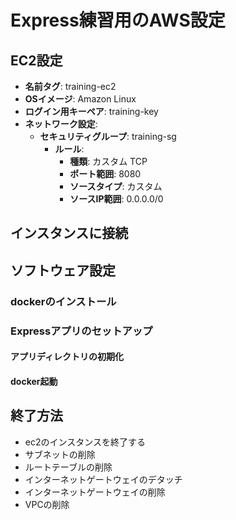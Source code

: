 # Express練習用のAWS設定



## EC2設定

- **名前タグ**: training-ec2
- **OSイメージ**: Amazon Linux
- **ログイン用キーペア**: training-key
- **ネットワーク設定**:
  - **セキュリティグループ**: training-sg
    - **ルール**:
      - **種類**: カスタム TCP
      - **ポート範囲**: 8080
      - **ソースタイプ**: カスタム
      - **ソースIP範囲**: 0.0.0.0/0

## インスタンスに接続
<!-- ```bash
ssh -i "training-key.pem" ec2-user@ec2-35-77-106-245.ap-northeast-1.compute.amazonaws.com
``` -->

## ソフトウェア設定

### dockerのインストール
<!-- ```bash
sudo yum update -y

sudo yum install git -y

sudo yum install docker -y
sudo service docker start
sudo usermod -a -G docker ec2-user
``` -->

<!-- ```bash
sudo yum install -y libxcrypt-compat

sudo curl -L "https://github.com/docker/compose/releases/download/1.29.2/docker-compose-$(uname -s)-$(uname -m)" -o /usr/local/bin/docker-compose
sudo chmod +x /usr/local/bin/docker-compose
``` -->

### Expressアプリのセットアップ

#### アプリディレクトリの初期化

<!-- ```bash
git clone https://github.com/kurosawa-kuro/infra-aws-container-terraform-cicd.git
``` -->

#### docker起動

<!-- ```bash
cd infra-aws-container-terraform-cicd/ec2-nodejs-app
docker build -t ec2-nodejs-app .
docker images
docker run -p 8080:8080 2c75bd04622c
``` -->

## 終了方法

- ec2のインスタンスを終了する
- サブネットの削除
- ルートテーブルの削除
- インターネットゲートウェイのデタッチ
- インターネットゲートウェイの削除
- VPCの削除
